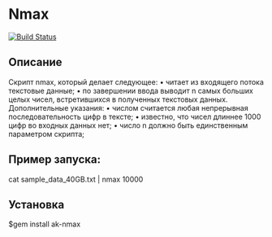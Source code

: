 # Nmax

[![Build Status](https://travis-ci.org/alexeykatser/ak-nmax.svg?branch=master)](https://travis-ci.org/alexeykatser/ak-nmax)

## Описание
Скрипт nmax, который делает следующее:
• читает из входящего потока текстовые данные;
• по завершении ввода выводит n самых больших целых чисел, встретившихся в полученных текстовых данных.
Дополнительные указания:
• числом считается любая непрерывная последовательность цифр в тексте;
• известно, что чисел длиннее 1000 цифр во входных данных нет;
• число n должно быть единственным параметром скрипта;

## Пример запуска:
cat sample_data_40GB.txt | nmax 10000

## Установка
  $gem install ak-nmax
